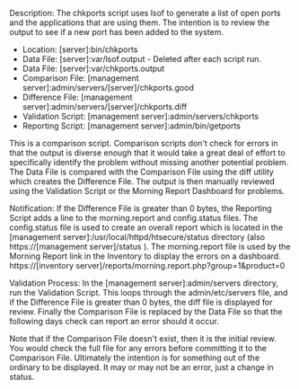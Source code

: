 Description: The chkports script uses lsof to generate a list of open ports and the applications that are using them. The intention is to review the output to see if a new port has been added to the system.

* Location: [server]:bin/chkports
* Data File: [server]:var/lsof.output - Deleted after each script run.
* Data File: [server]:var/chkports.output
* Comparison File: [management server]:admin/servers/[server]/chkports.good
* Difference File: [management server]:admin/servers/[server]/chkports.diff
* Validation Script: [management server]:admin/servers/chkports
* Reporting Script: [management server]:admin/bin/getports

This is a comparison script. Comparison scripts don't check for errors in that the output is diverse enough that it would take a great deal of effort to specifically identify the problem without missing another potential problem. The Data File is compared with the Comparison File using the diff utility which creates the Difference File. The output is then manually reviewed using the Validation Script or the Morning Report Dashboard for problems.

Notification: If the Difference File is greater than 0 bytes, the Reporting Script adds a line to the morning.report and config.status files. The config.status file is used to create an overall report which is located in the [management server]:/usr/local/httpd/htsecure/status directory (also https://[management server]/status ). The morning.report file is used by the Morning Report link in the Inventory to display the errors on a dashboard. https://[inventory server]/reports/morning.report.php?group=1&product=0

Validation Process: In the [management server]:admin/servers directory, run the Validation Script. This loops through the admin/etc/servers file, and if the Difference File is greater than 0 bytes, the diff file is displayed for review. Finally the Comparison File is replaced by the Data File so that the following days check can report an error should it occur.

Note that if the Comparison File doesn't exist, then it is the initial review. You would check the full file for any errors before committing it to the Comparison File. Ultimately the intention is for something out of the ordinary to be displayed. It may or may not be an error, just a change in status.

